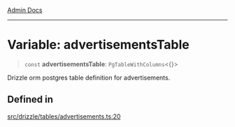 [Admin Docs](/)

***

# Variable: advertisementsTable

> `const` **advertisementsTable**: `PgTableWithColumns`\<\{\}\>

Drizzle orm postgres table definition for advertisements.

## Defined in

[src/drizzle/tables/advertisements.ts:20](https://github.com/NishantSinghhhhh/talawa-api/blob/ff0f1d6ae21d3428519b64e42fe3bfdff573cb6e/src/drizzle/tables/advertisements.ts#L20)
